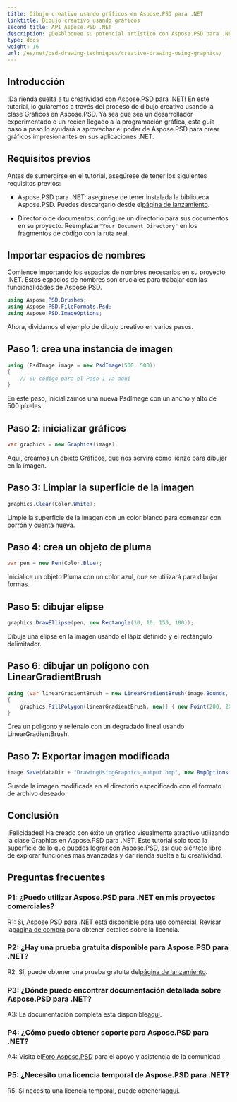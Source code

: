 ```yaml
---
title: Dibujo creativo usando gráficos en Aspose.PSD para .NET
linktitle: Dibujo creativo usando gráficos
second_title: API Aspose.PSD .NET
description: ¡Desbloquee su potencial artístico con Aspose.PSD para .NET! Siga nuestro tutorial para dibujo creativo usando gráficos.
type: docs
weight: 16
url: /es/net/psd-drawing-techniques/creative-drawing-using-graphics/
---
```

## Introducción

¡Da rienda suelta a tu creatividad con Aspose.PSD para .NET! En este tutorial, lo guiaremos a través del proceso de dibujo creativo usando la clase Gráficos en Aspose.PSD. Ya sea que sea un desarrollador experimentado o un recién llegado a la programación gráfica, esta guía paso a paso lo ayudará a aprovechar el poder de Aspose.PSD para crear gráficos impresionantes en sus aplicaciones .NET.

## Requisitos previos

Antes de sumergirse en el tutorial, asegúrese de tener los siguientes requisitos previos:

-  Aspose.PSD para .NET: asegúrese de tener instalada la biblioteca Aspose.PSD. Puedes descargarlo desde el[página de lanzamiento](https://releases.aspose.com/psd/net/).

-  Directorio de documentos: configure un directorio para sus documentos en su proyecto. Reemplazar`"Your Document Directory"` en los fragmentos de código con la ruta real.

## Importar espacios de nombres

Comience importando los espacios de nombres necesarios en su proyecto .NET. Estos espacios de nombres son cruciales para trabajar con las funcionalidades de Aspose.PSD.

```csharp
using Aspose.PSD.Brushes;
using Aspose.PSD.FileFormats.Psd;
using Aspose.PSD.ImageOptions;
```

Ahora, dividamos el ejemplo de dibujo creativo en varios pasos.

## Paso 1: crea una instancia de imagen

```csharp
using (PsdImage image = new PsdImage(500, 500))
{
    // Su código para el Paso 1 va aquí
}
```

En este paso, inicializamos una nueva PsdImage con un ancho y alto de 500 píxeles.

## Paso 2: inicializar gráficos

```csharp
var graphics = new Graphics(image);
```

Aquí, creamos un objeto Gráficos, que nos servirá como lienzo para dibujar en la imagen.

## Paso 3: Limpiar la superficie de la imagen

```csharp
graphics.Clear(Color.White);
```

Limpie la superficie de la imagen con un color blanco para comenzar con borrón y cuenta nueva.

## Paso 4: crea un objeto de pluma

```csharp
var pen = new Pen(Color.Blue);
```

Inicialice un objeto Pluma con un color azul, que se utilizará para dibujar formas.

## Paso 5: dibujar elipse

```csharp
graphics.DrawEllipse(pen, new Rectangle(10, 10, 150, 100));
```

Dibuja una elipse en la imagen usando el lápiz definido y el rectángulo delimitador.

## Paso 6: dibujar un polígono con LinearGradientBrush

```csharp
using (var linearGradientBrush = new LinearGradientBrush(image.Bounds, Color.Red, Color.White, 45f))
{
    graphics.FillPolygon(linearGradientBrush, new[] { new Point(200, 200), new Point(400, 200), new Point(250, 350) });
}
```

Crea un polígono y rellénalo con un degradado lineal usando LinearGradientBrush.

## Paso 7: Exportar imagen modificada

```csharp
image.Save(dataDir + "DrawingUsingGraphics_output.bmp", new BmpOptions());
```

Guarde la imagen modificada en el directorio especificado con el formato de archivo deseado.

## Conclusión

¡Felicidades! Ha creado con éxito un gráfico visualmente atractivo utilizando la clase Graphics en Aspose.PSD para .NET. Este tutorial solo toca la superficie de lo que puedes lograr con Aspose.PSD, así que siéntete libre de explorar funciones más avanzadas y dar rienda suelta a tu creatividad.

## Preguntas frecuentes

### P1: ¿Puedo utilizar Aspose.PSD para .NET en mis proyectos comerciales?

 R1: Sí, Aspose.PSD para .NET está disponible para uso comercial. Revisar la[pagina de compra](https://purchase.aspose.com/buy) para obtener detalles sobre la licencia.

### P2: ¿Hay una prueba gratuita disponible para Aspose.PSD para .NET?

 R2: Sí, puede obtener una prueba gratuita del[página de lanzamiento](https://releases.aspose.com/).

### P3: ¿Dónde puedo encontrar documentación detallada sobre Aspose.PSD para .NET?

 A3: La documentación completa está disponible[aquí](https://reference.aspose.com/psd/net/).

### P4: ¿Cómo puedo obtener soporte para Aspose.PSD para .NET?

 A4: Visita el[Foro Aspose.PSD](https://forum.aspose.com/c/psd/34) para el apoyo y asistencia de la comunidad.

### P5: ¿Necesito una licencia temporal de Aspose.PSD para .NET?

 R5: Si necesita una licencia temporal, puede obtenerla[aquí](https://purchase.aspose.com/temporary-license/).
